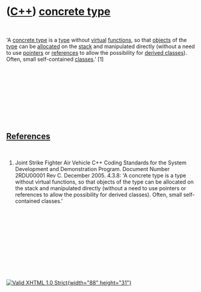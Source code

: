 



 

 

 

 

 

([C++](Cpp.htm)) [concrete type](CppConcreteType.htm)
=====================================================

 

'A [concrete type](CppConcreteType.htm) is a [type](CppType.htm) without
[virtual](CppVirtual.htm) [functions](CppFunction.htm), so that
[objects](CppObject.htm) of the [type](CppType.htm) can be
[allocated](CppAllocate.htm) on the [stack](CppStack.htm) and
manipulated directly (without a need to use [pointers](CppPointer.htm)
or [references](CppReference.htm) to allow the possibility for [derived
classes](CppDerivedClass.htm)). Often, small self-contained
[classes](CppClass.htm).' \[1\]

 

 

 

 

 

[References](CppReferences.htm)
-------------------------------

 

1.  Joint Strike Fighter Air Vehicle C++ Coding Standards for the System
    Development and Demonstration Program. Document Number 2RDU00001
    Rev C. December 2005. 4.3.8: 'A concrete type is a type without
    virtual functions, so that objects of the type can be allocated on
    the stack and manipulated directly (without a need to use pointers
    or references to allow the possibility for derived classes). Often,
    small self-contained classes.'

 

 

 

 

 





 

[![Valid XHTML 1.0 Strict](valid-xhtml10.png){width="88"
height="31"}](http://validator.w3.org/check?uri=referer)
